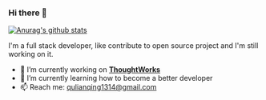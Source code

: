 ### Hi there 👋

[![Anurag's github stats](https://github-readme-stats.vercel.app/api?username=1483523635&theme=cobalt)]()

I'm a full stack developer, like contribute to open source project and I'm still working on it.

- 🔭 I’m currently working on **[ThoughtWorks](https://www.thoughtworks.com/)**
- 🌱 I’m currently learning how to become a better developer 
- 📫 Reach me: qulianqing1314@gmail.com


